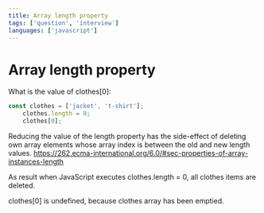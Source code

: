 ```yaml
---
title: Array length property
tags: ['question', 'interview']
languages: ['javascript']
---
```

# Array length property
What is the value of clothes[0]:

```javascript
const clothes = ['jacket', 't-shirt'];
    clothes.length = 0;
    clothes[0];
```

Reducing the value of the length property has the side-effect of deleting own array elements whose array index is between the old and new length values.
https://262.ecma-international.org/6.0/#sec-properties-of-array-instances-length

As result when JavaScript executes clothes.length = 0, all clothes items are deleted.

clothes[0] is undefined, because clothes array has been emptied.
